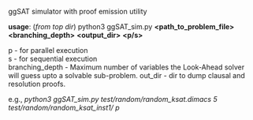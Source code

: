 ggSAT simulator with proof emission utility  

**usage**: (*from top dir*) python3 ggSAT\_sim.py **\<path\_to\_problem\_file\>** **\<branching\_depth\>** **\<output\_dir\>** **\<p/s\>**   

p - for parallel execution  
s - for sequential execution  
branching_depth - Maximum number of variables the Look-Ahead solver will guess upto a solvable sub-problem.
out_dir - dir to dump clausal and resolution proofs.  

e.g., *python3 ggSAT\_sim.py test/random/random\_ksat.dimacs 5 test/random/random\_ksat\_inst1/ p*
